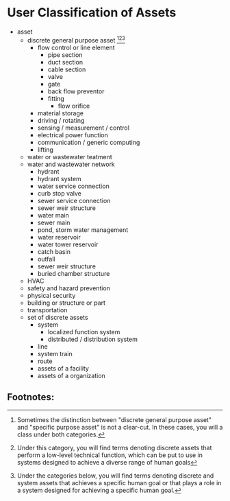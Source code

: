 # User Classification of Assets

* asset
    * discrete general purpose asset [^1][^2][^3]
        * flow control or line element
            * pipe section
            * duct section
            * cable section
            * valve
            * gate
            * back flow preventor
            * fitting
                * flow orifice
        * material storage
        * driving / rotating
        * sensing / measurement / control
        * electrical power function
        * communication / generic computing
        * lifting
    * water or wastewater teatment
    * water and wastewater network
        * hydrant
        * hydrant system
        * water service connection
        * curb stop valve
        * sewer service connection
        * sewer weir structure
        * water main
        * sewer main
        * pond, storm water management
        * water reservoir
        * water tower reservoir
        * catch basin
        * outfall
        * sewer weir structure
        * buried chamber structure
    * HVAC
    * safety and hazard prevention
    * physical security
    * building or structure or part
    * transportation
    * set of discrete assets
        * system
            * localized function system
            * distributed / distribution system
        * line
        * system train
        * route
        * assets of a facility
        * assets of a organization

## Footnotes:
[^1]: Sometimes the distinction between "discrete general purpose asset" and "specific purpose asset" is not a clear-cut. In these cases, you will a class under both categories.
[^2]: Under this category, you will find terms denoting discrete assets that perform a low-level technical function, which can be put to use in systems designed to achieve a diverse range of human goals 
[^3]: Under the categories below, you will find terms denoting discrete and system assets that achieves a specific human goal or that plays a role in a system designed for achieving a specific human goal.
